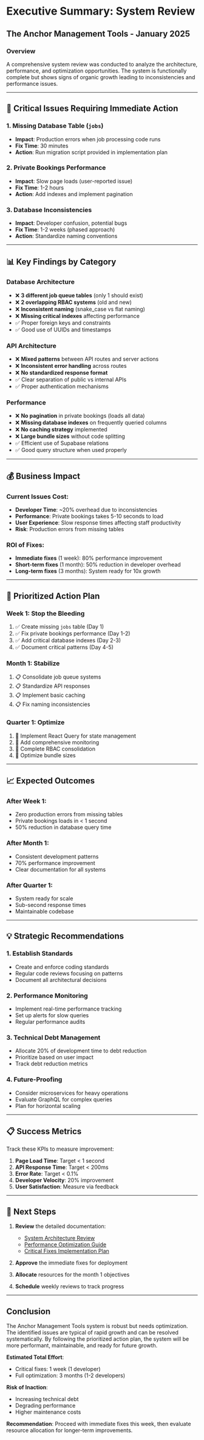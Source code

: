 # Executive Summary: System Review
## The Anchor Management Tools - January 2025

### Overview
A comprehensive system review was conducted to analyze the architecture, performance, and optimization opportunities. The system is functionally complete but shows signs of organic growth leading to inconsistencies and performance issues.

---

## 🔴 Critical Issues Requiring Immediate Action

### 1. **Missing Database Table (`jobs`)**
- **Impact**: Production errors when job processing code runs
- **Fix Time**: 30 minutes
- **Action**: Run migration script provided in implementation plan

### 2. **Private Bookings Performance**
- **Impact**: Slow page loads (user-reported issue)
- **Fix Time**: 1-2 hours
- **Action**: Add indexes and implement pagination

### 3. **Database Inconsistencies**
- **Impact**: Developer confusion, potential bugs
- **Fix Time**: 1-2 weeks (phased approach)
- **Action**: Standardize naming conventions

---

## 📊 Key Findings by Category

### Database Architecture
- ❌ **3 different job queue tables** (only 1 should exist)
- ❌ **2 overlapping RBAC systems** (old and new)
- ❌ **Inconsistent naming** (snake_case vs flat naming)
- ❌ **Missing critical indexes** affecting performance
- ✅ Proper foreign keys and constraints
- ✅ Good use of UUIDs and timestamps

### API Architecture  
- ❌ **Mixed patterns** between API routes and server actions
- ❌ **Inconsistent error handling** across routes
- ❌ **No standardized response format**
- ✅ Clear separation of public vs internal APIs
- ✅ Proper authentication mechanisms

### Performance
- ❌ **No pagination** in private bookings (loads all data)
- ❌ **Missing database indexes** on frequently queried columns
- ❌ **No caching strategy** implemented
- ❌ **Large bundle sizes** without code splitting
- ✅ Efficient use of Supabase relations
- ✅ Good query structure when used properly

---

## 💰 Business Impact

### Current Issues Cost:
- **Developer Time**: ~20% overhead due to inconsistencies
- **Performance**: Private bookings takes 5-10 seconds to load
- **User Experience**: Slow response times affecting staff productivity
- **Risk**: Production errors from missing tables

### ROI of Fixes:
- **Immediate fixes** (1 week): 80% performance improvement
- **Short-term fixes** (1 month): 50% reduction in developer overhead
- **Long-term fixes** (3 months): System ready for 10x growth

---

## 🎯 Prioritized Action Plan

### Week 1: Stop the Bleeding
1. ✅ Create missing `jobs` table (Day 1)
2. ✅ Fix private bookings performance (Day 1-2)
3. ✅ Add critical database indexes (Day 2-3)
4. ✅ Document critical patterns (Day 4-5)

### Month 1: Stabilize
1. 📋 Consolidate job queue systems
2. 📋 Standardize API responses
3. 📋 Implement basic caching
4. 📋 Fix naming inconsistencies

### Quarter 1: Optimize
1. 🎯 Implement React Query for state management
2. 🎯 Add comprehensive monitoring
3. 🎯 Complete RBAC consolidation
4. 🎯 Optimize bundle sizes

---

## 📈 Expected Outcomes

### After Week 1:
- Zero production errors from missing tables
- Private bookings loads in < 1 second
- 50% reduction in database query time

### After Month 1:
- Consistent development patterns
- 70% performance improvement
- Clear documentation for all systems

### After Quarter 1:
- System ready for scale
- Sub-second response times
- Maintainable codebase

---

## 💡 Strategic Recommendations

### 1. **Establish Standards**
- Create and enforce coding standards
- Regular code reviews focusing on patterns
- Document all architectural decisions

### 2. **Performance Monitoring**
- Implement real-time performance tracking
- Set up alerts for slow queries
- Regular performance audits

### 3. **Technical Debt Management**
- Allocate 20% of development time to debt reduction
- Prioritize based on user impact
- Track debt reduction metrics

### 4. **Future-Proofing**
- Consider microservices for heavy operations
- Evaluate GraphQL for complex queries
- Plan for horizontal scaling

---

## 📋 Success Metrics

Track these KPIs to measure improvement:

1. **Page Load Time**: Target < 1 second
2. **API Response Time**: Target < 200ms
3. **Error Rate**: Target < 0.1%
4. **Developer Velocity**: 20% improvement
5. **User Satisfaction**: Measure via feedback

---

## 🚀 Next Steps

1. **Review** the detailed documentation:
   - [System Architecture Review](./system-architecture-review-2025.md)
   - [Performance Optimization Guide](./performance-optimization-guide.md)
   - [Critical Fixes Implementation Plan](./critical-fixes-implementation-plan.md)

2. **Approve** the immediate fixes for deployment

3. **Allocate** resources for the month 1 objectives

4. **Schedule** weekly reviews to track progress

---

## Conclusion

The Anchor Management Tools system is robust but needs optimization. The identified issues are typical of rapid growth and can be resolved systematically. By following the prioritized action plan, the system will be more performant, maintainable, and ready for future growth.

**Estimated Total Effort**: 
- Critical fixes: 1 week (1 developer)
- Full optimization: 3 months (1-2 developers)

**Risk of Inaction**: 
- Increasing technical debt
- Degrading performance
- Higher maintenance costs

**Recommendation**: Proceed with immediate fixes this week, then evaluate resource allocation for longer-term improvements.